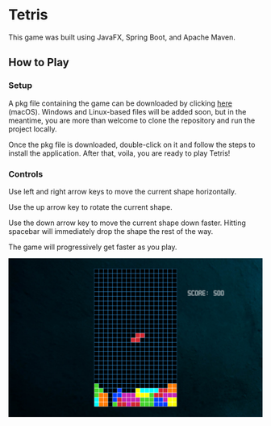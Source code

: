 # Tetris
This game was built using JavaFX, Spring Boot, and Apache Maven.

## How to Play
### Setup
A pkg file containing the game can be downloaded by clicking <a href="https://raw.githubusercontent.com/andrewchatch/tetris_game/master/Tetris-1.0.pkg" target="_blank" >here</a> (macOS). 
Windows and Linux-based files will be added soon, but in the meantime, you are more than welcome to clone the repository and run the project locally.

Once the pkg file is downloaded, double-click on it and follow the steps to install the application. After that, voila, you are ready to play Tetris!

### Controls
Use left and right arrow keys to move the current shape horizontally.

Use the up arrow key to rotate the current shape.

Use the down arrow key to move the current shape down faster. Hitting spacebar will immediately drop the shape the rest of the way.

The game will progressively get faster as you play.

![Tetris Game](tetris.png)
